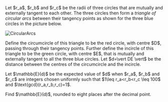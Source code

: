 <p>Let $r_a$, $r_b$ and $r_c$ be the radii of three circles that are mutually and externally tangent to each other. The three circles then form a <dfn>triangle of circular arcs</dfn> between their tangency points as shown for the three blue circles in the picture below.</p>
<p></p>
<div class="center">
<img src="project/images/p727_circular_arcs.jpg" alt="CircularArcs" />
</div>

<p></p>
Define the circumcircle of this triangle to be the red circle, with centre $D$, passing through their tangency points. Further define the incircle of this triangle to be the green circle, with centre $E$, that is mutually and externally tangent to all the three blue circles. Let $d=\vert DE \vert$ be the distance between the centres of the circumcircle and the incircle.
<p>
Let $\mathbb{E}(d)$ be the expected value of $d$ when $r_a$, $r_b$ and $r_c$ are integers chosen uniformly such that $1\leq r_a&lt;r_b&lt;r_c \leq 100$ and $\text{gcd}(r_a,r_b,r_c)=1$.</p>
<p>
Find $\mathbb{E}(d)$, rounded to eight places after the decimal point.</p>
